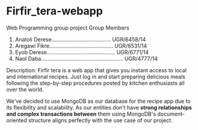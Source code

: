 # Firfir_tera-webapp
Web Programming group project
Group Members
1.  Anatoli Derese………………………………… UGR/6458/14
2.  Aregawi Fikre…………………………………… UGR/6531/14 
3.  Eyob Derese……………………………………… UGR/6771/14 
4.  Naol Daba……………………………………………… UGR/4777/14 

Description:
Firfir tera is a web app that gives you instant access to local and international recipes. Just log in and start preparing delicious meals following the step-by-step procedures posted by kitchen enthusiasts all over the world.

We've decided to use MongoDB as our database for the recipe app due to its flexibility and scalability. 
As our entities don't have **strong relationships and complex transactions between** them using MongoDB's document-oriented structure aligns perfectly with the use case of our project.
